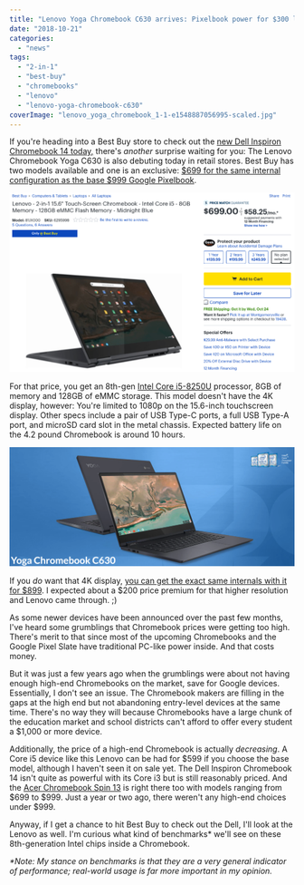 ```yaml
---
title: "Lenovo Yoga Chromebook C630 arrives: Pixelbook power for $300 less"
date: "2018-10-21"
categories: 
  - "news"
tags: 
  - "2-in-1"
  - "best-buy"
  - "chromebooks"
  - "lenovo"
  - "lenovo-yoga-chromebook-c630"
coverImage: "lenovo_yoga_chromebook_1-1-e1548887056995-scaled.jpg"
---
```


If you're heading into a Best Buy store to check out the [new Dell Inspiron Chromebook 14 today,](https://www.aboutchromebooks.com/news/dell-inspiron-chromebook-14-early-release-date-best-buy/) there's _another_ surprise waiting for you: The Lenovo Chromebook Yoga C630 is also debuting today in retail stores. Best Buy has two models available and one is an exclusive: [$699 for the same internal configuration as the base $999 Google Pixelbook](https://www.bestbuy.com/site/lenovo-2-in-1-15-6-touch-screen-chromebook-intel-core-i5-8gb-memory-128gb-emmc-flash-memory-midnight-blue/6295998.p?skuId=6295998).

[![](images/Lenovo-Chromebook-Yoga-C630-Best-Buy.png)](https://www.aboutchromebooks.com/news/lenovo-yoga-chromebook-c630-price-availability-4k/attachment/lenovo-chromebook-yoga-c630-best-buy/)

For that price, you get an 8th-gen [Intel Core i5-8250U](https://ark.intel.com/products/124967/Intel-Core-i5-8250U-Processor-6M-Cache-up-to-3_40-GHz) processor, 8GB of memory and 128GB of eMMC storage. This model doesn't have the 4K display, however: You're limited to 1080p on the 15.6-inch touchscreen display. Other specs include a pair of USB Type-C ports, a full USB Type-A port, and microSD card slot in the metal chassis. Expected battery life on the 4.2 pound Chromebook is around 10 hours.

[![](images/lenovo-C630.png)](https://www.aboutchromebooks.com/news/4k-lenovo-yoga-chromebook-c630-specs-price-release-date-599/attachment/lenovo-c630/)

If you _do_ want that 4K display, [you can get the exact same internals with it for $899](https://www.bestbuy.com/site/lenovo-2-in-1-15-6-4k-ultra-hd-touch-screen-chromebook-intel-core-i5-8gb-memory-128gb-emmc-flash-memory-midnight-blue/6302552.p?skuId=6302552). I expected about a $200 price premium for that higher resolution and Lenovo came through. ;)

As some newer devices have been announced over the past few months, I've heard some grumblings that Chromebook prices were getting too high. There's merit to that since most of the upcoming Chromebooks and the Google Pixel Slate have traditional PC-like power inside. And that costs money.

But it was just a few years ago when the grumblings were about not having enough high-end Chromebooks on the market, save for Google devices. Essentially, I don't see an issue. The Chromebook makers are filling in the gaps at the high end but not abandoning entry-level devices at the same time. There's no way they will because Chromebooks have a large chunk of the education market and school districts can't afford to offer every student a $1,000 or more device.

Additionally, the price of a high-end Chromebook is actually _decreasing_. A Core i5 device like this Lenovo can be had for $599 if you choose the base model, although I haven't seen it on sale yet. The Dell Inspiron Chromebook 14 isn't quite as powerful with its Core i3 but is still reasonably priced. And the [Acer Chromebook Spin 13](https://www.aboutchromebooks.com/news/acer-chromebook-spin-13-price-specifications/) is right there too with models ranging from $699 to $999. Just a year or two ago, there weren't any high-end choices under $999.

Anyway, if I get a chance to hit Best Buy to check out the Dell, I'll look at the Lenovo as well. I'm curious what kind of benchmarks\* we'll see on these 8th-generation Intel chips inside a Chromebook.

_\*Note: My stance on benchmarks is that they are a very general indicator of performance; real-world usage is far more important in my opinion._
